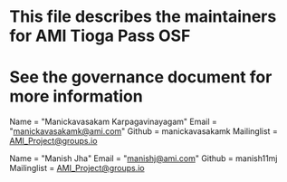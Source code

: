 
# This file describes the maintainers for AMI Tioga Pass OSF
# See the governance document for more information

Name = "Manickavasakam Karpagavinayagam"
Email = "manickavasakamk@ami.com"
Github = manickavasakamk
Mailinglist = AMI_Project@groups.io

Name = "Manish Jha"
Email = "manishj@ami.com"
Github = manish11mj
Mailinglist = AMI_Project@groups.io


